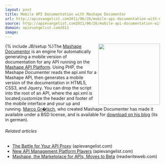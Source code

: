 ```yaml
---
layout: post
title: Mobile API Documentation with Mashape Documentor
url: http://apievangelist.com2011/06/26/mobile-api-documentation-with-mashape-documentor/
source: http://apievangelist.com2011/06/26/mobile-api-documentation-with-mashape-documentor/
domain: apievangelist.com2011
image: 
---
```

{% include JB/setup %}<img src="http://kinlane-productions.s3.amazonaws.com/api-service-providers/mashape-documentor-261x300.png"  width="200" align="right" />The <a title="Mashape Documentor" href="http://www.magdev.de/mashape-documentor/">Mashape Documentor</a> is an engine for automatically generating a mobile version of documentation for any API running on the <a title="Mashape API Platform" href="http://www.mashape.com/">Mashape API Platform</a>.
Using PHP, the Mashape Documenter reads the api.xml for a Mashape API, then generates a mobile version of the documentation in HTML5, CSS3, and Jquery.
You can drop the script into the root of an API, where the api.xml is located,customize the header and footer of the mobile interface and your up and running.
<a title="Marco Gritisch" href="http://twitter.com/!/magdev">Marco Gr�tsch</a>, who created Mashape Documenter has made it available under a BSD license, and is available for <a title="download on his blog" href="http://www.magdev.de/mashape-documentor/">download on his blog</a> (its in german).
<h6 class="zemanta-related-title c2">
     Related articles
</h6>
<ul class="zemanta-article-ul">
     <li class="zemanta-article-ul-li">
          <a href="http://blog.apievangelist.com/2011/06/11/the-battle-for-your-api-proxy/">The Battle for Your API Proxy</a> (apievangelist.com)
     </li>
     <li class="zemanta-article-ul-li">
          <a href="http://blog.apievangelist.com/2011/06/17/new-api-management-platform-players/">New API Management Platform Players</a> (apievangelist.com)
     </li>
     <li class="zemanta-article-ul-li">
          <a href="http://www.readwriteweb.com/hack/2011/06/mashape-the-marketplace-for-ap.php">Mashape, the Marketplace for APIs, Moves to Beta</a> (readwriteweb.com)
     </li>
</ul>
